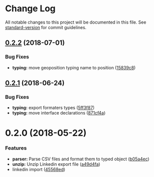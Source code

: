 # Change Log

All notable changes to this project will be documented in this file. See [standard-version](https://github.com/conventional-changelog/standard-version) for commit guidelines.

<a name="0.2.2"></a>
## [0.2.2](https://github.com/knohime/linkedin-import/compare/v0.2.1...v0.2.2) (2018-07-01)


### Bug Fixes

* **typing:** move geoposition typing name to position ([15839c8](https://github.com/knohime/linkedin-import/commit/15839c8))



<a name="0.2.1"></a>
## [0.2.1](https://github.com/knohime/linkedin-import/compare/v0.2.0...v0.2.1) (2018-06-24)


### Bug Fixes

* **typing:** export formaters types ([5ff3f87](https://github.com/knohime/linkedin-import/commit/5ff3f87))
* **typing:** move interface declarations ([871cf4a](https://github.com/knohime/linkedin-import/commit/871cf4a))



<a name="0.2.0"></a>
# 0.2.0 (2018-05-22)


### Features

* **parser:** Parse CSV files and format them to typed object ([b05a4ec](https://github.com/knohime/linkedin-import/commit/b05a4ec))
* **unzip:** Unzip Linkedin export file ([a49d4fa](https://github.com/knohime/linkedin-import/commit/a49d4fa))
* linkedin import ([45568ed](https://github.com/knohime/linkedin-import/commit/45568ed))
